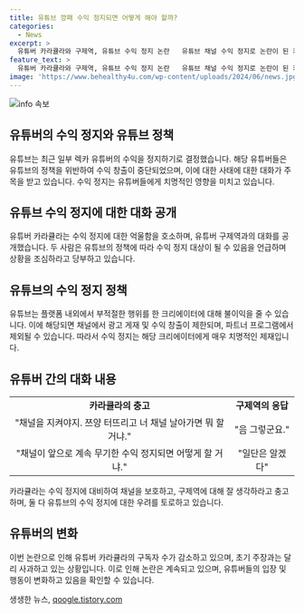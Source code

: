 ```yaml
---
title: 유튜브 깡패 수익 정지되면 어떻게 해야 할까?
categories:
  - News
excerpt: >
  유튜버 카라큘라와 구제역, 유튜브 수익 정지 논란   유튜브 채널 수익 정지로 논란이 된 카라큘라와 구제역의 대화가 주목받고 있다. 유튜브의 정책에 따라 수익 정지 대상이 된 두 사람은 채널에서의 수익을 잃게 될 가능성이 커졌다. 이로 인해 카라큘라의 구독자 수가 감소하는 등 후폭풍이 불거졌으며, 논란에 대한 사과가 이어지고 있다. 유튜브 커뮤니티에 해가 되는 행동으로 정책을 위반한 채널의 유튜브 파트너 프로그램 참여가 정지된 이 사건은 사회적 이슈로 떠오르고 있다.
feature_text: >
  유튜버 카라큘라와 구제역, 유튜브 수익 정지 논란   유튜브 채널 수익 정지로 논란이 된 카라큘라와 구제역의 대화가 주목받고 있다. 유튜브의 정책에 따라 수익 정지 대상이 된 두 사람은 채널에서의 수익을 잃게 될 가능성이 커졌다. 이로 인해 카라큘라의 구독자 수가 감소하는 등 후폭풍이 불거졌으며, 논란에 대한 사과가 이어지고 있다. 유튜브 커뮤니티에 해가 되는 행동으로 정책을 위반한 채널의 유튜브 파트너 프로그램 참여가 정지된 이 사건은 사회적 이슈로 떠오르고 있다.
image: 'https://www.behealthy4u.com/wp-content/uploads/2024/06/news.jpg'
---
```


<p><img src="https://www.behealthy4u.com/wp-content/uploads/2024/06/news.jpg" alt="info 속보" /></p>

<h2 data-ke-size="size26">유튜버의 수익 정지와 유튜브 정책</h2>

<p data-ke-size="size16">유튜브는 최근 일부 렉카 유튜버의 수익을 정지하기로 결정했습니다. 해당 유튜버들은 유튜브의 정책을 위반하여 수익 창출이 중단되었으며, 이에 대한 사태에 대한 대화가 주목을 받고 있습니다. 수익 정지는 유튜버들에게 치명적인 영향을 미치고 있습니다.</p>

<h2 data-ke-size="size26">유튜브 수익 정지에 대한 대화 공개</h2>

<p data-ke-size="size16">유튜버 카라큘라는 수익 정지에 대한 억울함을 호소하며, 유튜버 구제역과의 대화를 공개했습니다. 두 사람은 유튜브의 정책에 따라 수익 정지 대상이 될 수 있음을 언급하며 상황을 조심하라고 당부하고 있습니다.</p>

<h2 data-ke-size="size26">유튜브의 수익 정지 정책</h2>

<p data-ke-size="size16">유튜브는 플랫폼 내외에서 부적절한 행위를 한 크리에이터에 대해 불이익을 줄 수 있습니다. 이에 해당되면 채널에서 광고 게재 및 수익 창출이 제한되며, 파트너 프로그램에서 제외될 수 있습니다. 따라서 수익 정지는 해당 크리에이터에게 매우 치명적인 제재입니다.</p>

<h2 data-ke-size="size26">유튜버 간의 대화 내용</h2>

<table>
    <tr>
        <td style="text-align: center; height: 17px;"><b>카라큘라의 충고</b></td>
        <td style="text-align: center; height: 17px;"><b>구제역의 응답</b></td>
    </tr>
    <tr>
        <td style="text-align: center; height: 17px;">"채널을 지켜야지. 쯔양 터뜨리고 너 채널 날아가면 뭐 할 거냐."</td>
        <td style="text-align: center; height: 17px;">"음 그렇군요."</td>
    </tr>
    <tr>
        <td style="text-align: center; height: 17px;">"채널이 앞으로 계속 무기한 수익 정지되면 어떻게 할 거냐."</td>
        <td style="text-align: center; height: 17px;">"일단은 알겠다"</td>
    </tr>
</table>

<p data-ke-size="size16">카라큘라는 수익 정지에 대비하여 채널을 보호하고, 구제역에 대해 잘 생각하라고 충고하며, 둘 다 유튜브의 수익 정지에 대한 우려를 토로하고 있습니다.</p>

<h2 data-ke-size="size26">유튜버의 변화</h2>

<p data-ke-size="size16">이번 논란으로 인해 유튜버 카라큘라의 구독자 수가 감소하고 있으며, 초기 주장과는 달리 사과하고 있는 상황입니다. 이로 인해 논란은 계속되고 있으며, 유튜버들의 입장 및 행동이 변화하고 있음을 확인할 수 있습니다.</p>
생생한 뉴스, <a href="https://qoogle.tistory.com" rel="dofollow">qoogle.tistory.com</a>


